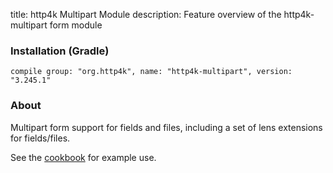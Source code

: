 title: http4k Multipart Module
description: Feature overview of the http4k-multipart form module

### Installation (Gradle)
```compile group: "org.http4k", name: "http4k-multipart", version: "3.245.1"```

### About

Multipart form support for fields and files, including a set of lens extensions for fields/files.

See the [cookbook](/cookbook/multipart_forms/) for example use.

